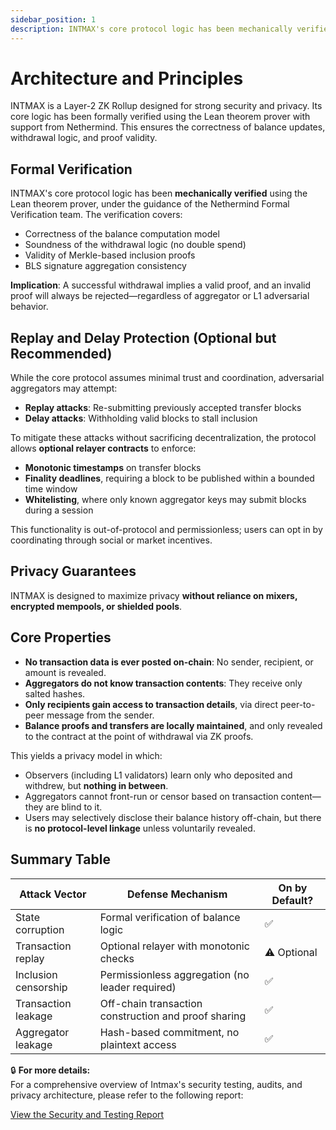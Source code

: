 ```yaml
---
sidebar_position: 1
description: INTMAX's core protocol logic has been mechanically verified using the Lean theorem prover, under the guidance of the Nethermind Formal Verification team. The verification covers
---
```


# Architecture and Principles

INTMAX is a Layer-2 ZK Rollup designed for strong security and privacy. Its core logic has been formally verified using the Lean theorem prover with support from Nethermind. This ensures the correctness of balance updates, withdrawal logic, and proof validity.

## Formal Verification

INTMAX's core protocol logic has been **mechanically verified** using the Lean theorem prover, under the guidance of the Nethermind Formal Verification team. The verification covers:

- Correctness of the balance computation model
- Soundness of the withdrawal logic (no double spend)
- Validity of Merkle-based inclusion proofs
- BLS signature aggregation consistency

**Implication**: A successful withdrawal implies a valid proof, and an invalid proof will always be rejected—regardless of aggregator or L1 adversarial behavior.

## Replay and Delay Protection (Optional but Recommended)

While the core protocol assumes minimal trust and coordination, adversarial aggregators may attempt:

- **Replay attacks**: Re-submitting previously accepted transfer blocks
- **Delay attacks**: Withholding valid blocks to stall inclusion

To mitigate these attacks without sacrificing decentralization, the protocol allows **optional relayer contracts** to enforce:

- **Monotonic timestamps** on transfer blocks
- **Finality deadlines**, requiring a block to be published within a bounded time window
- **Whitelisting**, where only known aggregator keys may submit blocks during a session

This functionality is out-of-protocol and permissionless; users can opt in by coordinating through social or market incentives.

## Privacy Guarantees

INTMAX is designed to maximize privacy **without reliance on mixers, encrypted mempools, or shielded pools**.

## Core Properties

- **No transaction data is ever posted on-chain**: No sender, recipient, or amount is revealed.
- **Aggregators do not know transaction contents**: They receive only salted hashes.
- **Only recipients gain access to transaction details**, via direct peer-to-peer message from the sender.
- **Balance proofs and transfers are locally maintained**, and only revealed to the contract at the point of withdrawal via ZK proofs.

This yields a privacy model in which:

- Observers (including L1 validators) learn only who deposited and withdrew, but **nothing in between**.
- Aggregators cannot front-run or censor based on transaction content—they are blind to it.
- Users may selectively disclose their balance history off-chain, but there is **no protocol-level linkage** unless voluntarily revealed.

## Summary Table

| Attack Vector        | Defense Mechanism                                    | On by Default? |
| -------------------- | ---------------------------------------------------- | -------------- |
| State corruption     | Formal verification of balance logic                 | ✅             |
| Transaction replay   | Optional relayer with monotonic checks               | ⚠️ Optional    |
| Inclusion censorship | Permissionless aggregation (no leader required)      | ✅             |
| Transaction leakage  | Off-chain transaction construction and proof sharing | ✅             |
| Aggregator leakage   | Hash-based commitment, no plaintext access           | ✅             |

🔒 **For more details:**\
For a comprehensive overview of Intmax's security testing, audits, and privacy architecture, please refer to the following report:

[View the Security and Testing Report](./security-and-testing-report.md)
